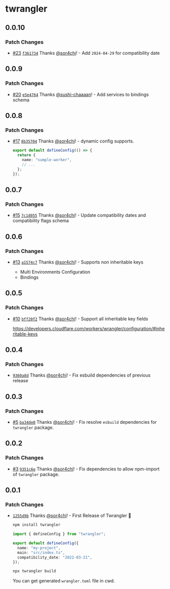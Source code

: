 # twrangler

## 0.0.10

### Patch Changes

- [#23](https://github.com/sor4chi/twrangler/pull/23) [`f361734`](https://github.com/sor4chi/twrangler/commit/f36173416c8d8cf706e6167e0ba98d05b60d3492) Thanks [@sor4chi](https://github.com/sor4chi)! - Add `2024-04-29` for compatibility date

## 0.0.9

### Patch Changes

- [#20](https://github.com/sor4chi/twrangler/pull/20) [`e5e4764`](https://github.com/sor4chi/twrangler/commit/e5e476421bb611c288cc9292c0391585ba562aff) Thanks [@sushi-chaaaan](https://github.com/sushi-chaaaan)! - Add services to bindings schema

## 0.0.8

### Patch Changes

- [#17](https://github.com/sor4chi/twrangler/pull/17) [`8b35704`](https://github.com/sor4chi/twrangler/commit/8b357049f33a253d570858bdc39b6e437ee1dc7b) Thanks [@sor4chi](https://github.com/sor4chi)! - dynamic config supports.

  ```ts
  export default defineConfig(() => {
    return {
      name: "sumple-worker",
      // ...
    };
  });
  ```

## 0.0.7

### Patch Changes

- [#15](https://github.com/sor4chi/twrangler/pull/15) [`7c1d055`](https://github.com/sor4chi/twrangler/commit/7c1d05560edca7a82733d07ef74c3f0e303c8fdf) Thanks [@sor4chi](https://github.com/sor4chi)! - Update compatibility dates and compatibility flags schema

## 0.0.6

### Patch Changes

- [#13](https://github.com/sor4chi/twrangler/pull/13) [`a1574c7`](https://github.com/sor4chi/twrangler/commit/a1574c75a2b6863e004c637d38645fcfeb2b97de) Thanks [@sor4chi](https://github.com/sor4chi)! - Supports non inheritable keys

  - Multi Environments Configuration
  - Bindings

## 0.0.5

### Patch Changes

- [#10](https://github.com/sor4chi/twrangler/pull/10) [`bff20f2`](https://github.com/sor4chi/twrangler/commit/bff20f294272cad04b8078f50e14390a3e25dca6) Thanks [@sor4chi](https://github.com/sor4chi)! - Support all inheritable key fields

  <https://developers.cloudflare.com/workers/wrangler/configuration/#inheritable-keys>

## 0.0.4

### Patch Changes

- [`9360a8d`](https://github.com/sor4chi/twrangler/commit/9360a8d0f07e0293a4526042427ee413160caaf7) Thanks [@sor4chi](https://github.com/sor4chi)! - Fix esbuild dependencies of previous release

## 0.0.3

### Patch Changes

- [#5](https://github.com/sor4chi/twrangler/pull/5) [`ba34de0`](https://github.com/sor4chi/twrangler/commit/ba34de0dff706a7d1a64420e43dc0b8406505ae1) Thanks [@sor4chi](https://github.com/sor4chi)! - Fix resolve `esbuild` dependencies for `twrangler` package.

## 0.0.2

### Patch Changes

- [#3](https://github.com/sor4chi/twrangler/pull/3) [`9351c6e`](https://github.com/sor4chi/twrangler/commit/9351c6ef7200d75793c2ba9a6b7f87649e9debc3) Thanks [@sor4chi](https://github.com/sor4chi)! - Fix dependencies to allow npm-import of `twrangler` package.

## 0.0.1

### Patch Changes

- [`1255d9b`](https://github.com/sor4chi/twrangler/commit/1255d9b7d22d76734c5bdc1572f094a08d7ca18f) Thanks [@sor4chi](https://github.com/sor4chi)! - First Release of Twrangler 🎉

  ```bash
  npm install twrangler
  ```

  ```ts
  import { defineConfig } from "twrangler";

  export default defineConfig({
    name: "my-project",
    main: "src/index.ts",
    compatibility_date: "2022-03-21",
  });
  ```

  ```bash
  npx twrangler build
  ```

  You can get generated `wrangler.toml` file in cwd.
